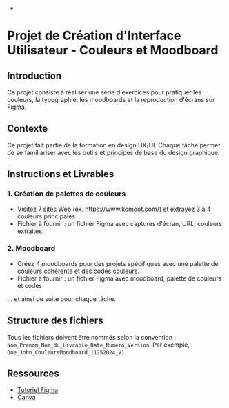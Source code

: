 -
# Projet de Création d'Interface Utilisateur - Couleurs et Moodboard

## Introduction
Ce projet consiste à réaliser une série d'exercices pour pratiquer les couleurs, la typographie, les moodboards et la reproduction d'écrans sur Figma.

## Contexte
Ce projet fait partie de la formation en design UX/UI. Chaque tâche permet de se familiariser avec les outils et principes de base du design graphique.

## Instructions et Livrables
### 1. Création de palettes de couleurs
- Visitez 7 sites Web (ex. https://www.komoot.com/) et extrayez 3 à 4 couleurs principales.
- Fichier à fournir : un fichier Figma avec captures d'écran, URL, couleurs extraites.

### 2. Moodboard
- Créez 4 moodboards pour des projets spécifiques avec une palette de couleurs cohérente et des codes couleurs.
- Fichier à fournir : un fichier Figma avec moodboard, palette de couleurs et codes.

... et ainsi de suite pour chaque tâche.

## Structure des fichiers
Tous les fichiers doivent être nommés selon la convention : `Nom_Prenom_Nom_du_Livrable_Date_Numéro_Version`. Par exemple, `Doe_John_CouleursMoodboard_11252024_V1`.

## Ressources
- [Tutoriel Figma](lien)
- [Canva](lien)
